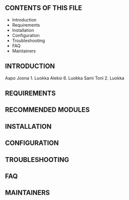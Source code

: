 CONTENTS OF THIS FILE
---------------------

 * Introduction
 * Requirements
 * Installation
 * Configuration
 * Troubleshooting
 * FAQ
 * Maintainers

INTRODUCTION
------------
Aapo 
Joona 1. Luokka
Aleksi 6. Luokka
Sami 
Toni 2. Luokka

REQUIREMENTS
------------

RECOMMENDED MODULES
-------------------

INSTALLATION
------------

CONFIGURATION
-------------

TROUBLESHOOTING
---------------

FAQ
---

MAINTAINERS
-----------
